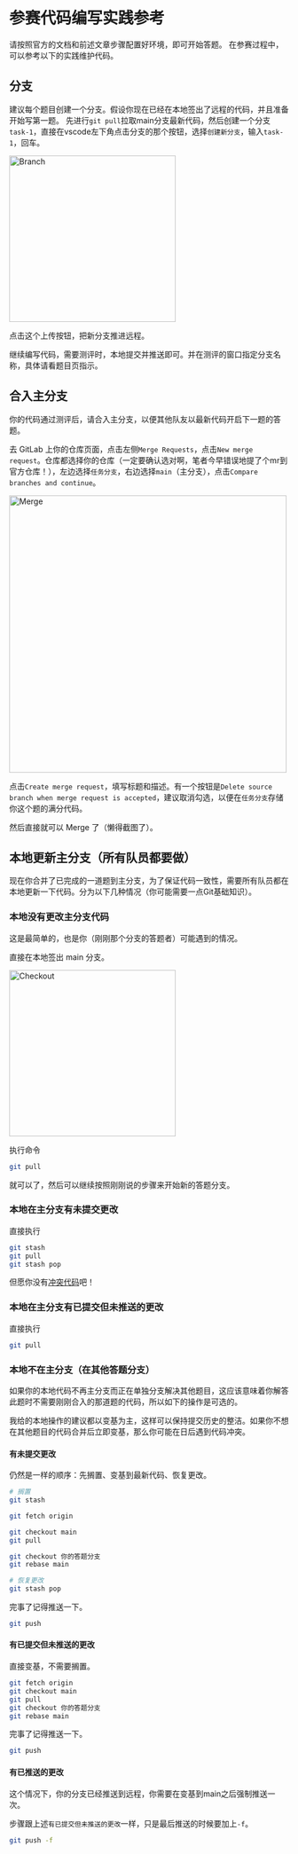# 参赛代码编写实践参考

请按照官方的文档和前述文章步骤配置好环境，即可开始答题。
在参赛过程中，可以参考以下的实践维护代码。

## 分支

建议每个题目创建一个分支。假设你现在已经在本地签出了远程的代码，并且准备开始写第一题。
先进行`git pull`拉取main分支最新代码，然后创建一个分支`task-1`，直接在vscode左下角点击分支的那个按钮，选择`创建新分支`，输入`task-1`，回车。

<img src="assets/practice_ref_01.png" alt="Branch" width="300"/>

点击这个上传按钮，把新分支推进远程。

继续编写代码，需要测评时，本地提交并推送即可。并在测评的窗口指定分支名称，具体请看题目页指示。

## 合入主分支

你的代码通过测评后，请合入主分支，以便其他队友以最新代码开启下一题的答题。

去 GitLab 上你的仓库页面，点击左侧`Merge Requests`，点击`New merge request`。仓库都选择你的仓库（一定要确认选对啊，笔者今早错误地提了个mr到官方仓库！），左边选择`任务分支`，右边选择`main`（主分支），点击`Compare branches and continue`。

<img src="assets/practice_ref_02.png" alt="Merge" width="500"/>

点击`Create merge request`，填写标题和描述。有一个按钮是`Delete source branch when merge request is accepted`，建议取消勾选，以便在`任务分支`存储你这个题的满分代码。

然后直接就可以 Merge 了（懒得截图了）。

## 本地更新主分支（所有队员都要做）

现在你合并了已完成的一道题到主分支，为了保证代码一致性，需要所有队员都在本地更新一下代码。分为以下几种情况（你可能需要一点Git基础知识）。

### 本地没有更改主分支代码

这是最简单的，也是你（刚刚那个分支的答题者）可能遇到的情况。

直接在本地签出 main 分支。

<img src="assets/practice_ref_03.png" alt="Checkout" width="300"/>

执行命令

```bash
git pull
```

就可以了，然后可以继续按照刚刚说的步骤来开始新的答题分支。

### 本地在主分支有未提交更改

直接执行

```bash
git stash
git pull
git stash pop
```

但愿你没有[冲突代码](https://juejin.cn/post/7241590565958778937)吧！

### 本地在主分支有已提交但未推送的更改

直接执行

```bash
git pull
```

### 本地不在主分支（在其他答题分支）

如果你的本地代码不再主分支而正在单独分支解决其他题目，这应该意味着你解答此题时不需要刚刚合入的那道题的代码，所以如下的操作是可选的。

我给的本地操作的建议都以变基为主，这样可以保持提交历史的整洁。如果你不想在其他题目的代码合并后立即变基，那么你可能在日后遇到代码冲突。

#### 有未提交更改

仍然是一样的顺序：先搁置、变基到最新代码、恢复更改。

```bash
# 搁置
git stash
```

```bash
git fetch origin
```

```bash
git checkout main
git pull
```

```bash
git checkout 你的答题分支
git rebase main
```

```bash
# 恢复更改
git stash pop
```

完事了记得推送一下。

```bash
git push
```

#### 有已提交但未推送的更改

直接变基，不需要搁置。

```bash
git fetch origin
git checkout main
git pull
git checkout 你的答题分支
git rebase main
```

完事了记得推送一下。

```bash
git push
```

#### 有已推送的更改

这个情况下，你的分支已经推送到远程，你需要在变基到main之后强制推送一次。

步骤跟上述`有已提交但未推送的更改`一样，只是最后推送的时候要加上`-f`。

```bash
git push -f
```